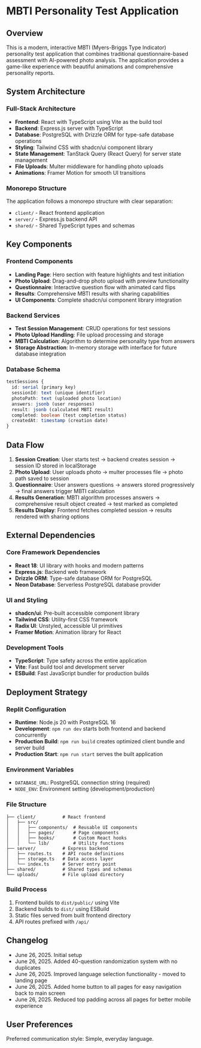 # MBTI Personality Test Application

## Overview

This is a modern, interactive MBTI (Myers-Briggs Type Indicator) personality test application that combines traditional questionnaire-based assessment with AI-powered photo analysis. The application provides a game-like experience with beautiful animations and comprehensive personality reports.

## System Architecture

### Full-Stack Architecture
- **Frontend**: React with TypeScript using Vite as the build tool
- **Backend**: Express.js server with TypeScript
- **Database**: PostgreSQL with Drizzle ORM for type-safe database operations
- **Styling**: Tailwind CSS with shadcn/ui component library
- **State Management**: TanStack Query (React Query) for server state management
- **File Uploads**: Multer middleware for handling photo uploads
- **Animations**: Framer Motion for smooth UI transitions

### Monorepo Structure
The application follows a monorepo structure with clear separation:
- `client/` - React frontend application
- `server/` - Express.js backend API
- `shared/` - Shared TypeScript types and schemas

## Key Components

### Frontend Components
- **Landing Page**: Hero section with feature highlights and test initiation
- **Photo Upload**: Drag-and-drop photo upload with preview functionality
- **Questionnaire**: Interactive question flow with animated card flips
- **Results**: Comprehensive MBTI results with sharing capabilities
- **UI Components**: Complete shadcn/ui component library integration

### Backend Services
- **Test Session Management**: CRUD operations for test sessions
- **Photo Upload Handling**: File upload processing and storage
- **MBTI Calculation**: Algorithm to determine personality type from answers
- **Storage Abstraction**: In-memory storage with interface for future database integration

### Database Schema
```typescript
testSessions {
  id: serial (primary key)
  sessionId: text (unique identifier)
  photoPath: text (uploaded photo location)
  answers: jsonb (user responses)
  result: jsonb (calculated MBTI result)
  completed: boolean (test completion status)
  createdAt: timestamp (creation date)
}
```

## Data Flow

1. **Session Creation**: User starts test → backend creates session → session ID stored in localStorage
2. **Photo Upload**: User uploads photo → multer processes file → photo path saved to session
3. **Questionnaire**: User answers questions → answers stored progressively → final answers trigger MBTI calculation
4. **Results Generation**: MBTI algorithm processes answers → comprehensive result object created → test marked as completed
5. **Results Display**: Frontend fetches completed session → results rendered with sharing options

## External Dependencies

### Core Framework Dependencies
- **React 18**: UI library with hooks and modern patterns
- **Express.js**: Backend web framework
- **Drizzle ORM**: Type-safe database ORM for PostgreSQL
- **Neon Database**: Serverless PostgreSQL database provider

### UI and Styling
- **shadcn/ui**: Pre-built accessible component library
- **Tailwind CSS**: Utility-first CSS framework
- **Radix UI**: Unstyled, accessible UI primitives
- **Framer Motion**: Animation library for React

### Development Tools
- **TypeScript**: Type safety across the entire application
- **Vite**: Fast build tool and development server
- **ESBuild**: Fast JavaScript bundler for production builds

## Deployment Strategy

### Replit Configuration
- **Runtime**: Node.js 20 with PostgreSQL 16
- **Development**: `npm run dev` starts both frontend and backend concurrently
- **Production Build**: `npm run build` creates optimized client bundle and server build
- **Production Start**: `npm run start` serves the built application

### Environment Variables
- `DATABASE_URL`: PostgreSQL connection string (required)
- `NODE_ENV`: Environment setting (development/production)

### File Structure
```
├── client/          # React frontend
│   ├── src/
│   │   ├── components/  # Reusable UI components
│   │   ├── pages/       # Page components
│   │   ├── hooks/       # Custom React hooks
│   │   └── lib/         # Utility functions
├── server/          # Express backend
│   ├── routes.ts    # API route definitions
│   ├── storage.ts   # Data access layer
│   └── index.ts     # Server entry point
├── shared/          # Shared types and schemas
└── uploads/         # File upload directory
```

### Build Process
1. Frontend builds to `dist/public/` using Vite
2. Backend builds to `dist/` using ESBuild
3. Static files served from built frontend directory
4. API routes prefixed with `/api/`

## Changelog

- June 26, 2025. Initial setup
- June 26, 2025. Added 40-question randomization system with no duplicates
- June 26, 2025. Improved language selection functionality - moved to landing page
- June 26, 2025. Added home button to all pages for easy navigation back to main screen
- June 26, 2025. Reduced top padding across all pages for better mobile experience

## User Preferences

Preferred communication style: Simple, everyday language.